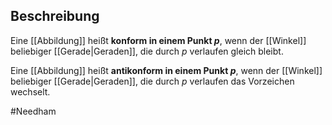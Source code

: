 ## Beschreibung
Eine [[Abbildung]] heißt **konform in einem Punkt $p$**, wenn der [[Winkel]] beliebiger [[Gerade|Geraden]], die durch $p$ verlaufen gleich bleibt.

Eine [[Abbildung]] heißt **antikonform in einem Punkt $p$**, wenn der [[Winkel]] beliebiger [[Gerade|Geraden]], die durch $p$ verlaufen das Vorzeichen wechselt.

#Needham 